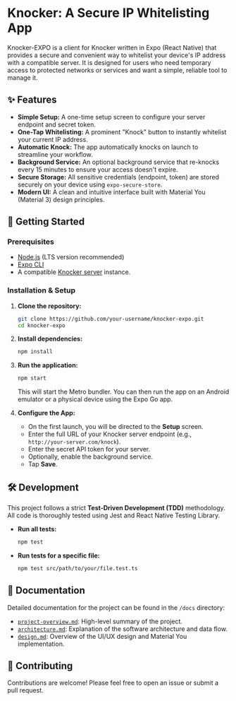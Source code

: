# Knocker: A Secure IP Whitelisting App

Knocker-EXPO is a client for Knocker written in Expo (React Native) that provides a secure and convenient way to whitelist your device's IP address with a compatible server. It is designed for users who need temporary access to protected networks or services and want a simple, reliable tool to manage it.

## ✨ Features

- **Simple Setup:** A one-time setup screen to configure your server endpoint and secret token.
- **One-Tap Whitelisting:** A prominent "Knock" button to instantly whitelist your current IP address.
- **Automatic Knock:** The app automatically knocks on launch to streamline your workflow.
- **Background Service:** An optional background service that re-knocks every 15 minutes to ensure your access doesn't expire.
- **Secure Storage:** All sensitive credentials (endpoint, token) are stored securely on your device using `expo-secure-store`.
- **Modern UI:** A clean and intuitive interface built with Material You (Material 3) design principles.

## 🚀 Getting Started

### Prerequisites

- [Node.js](https://nodejs.org/) (LTS version recommended)
- [Expo CLI](https://docs.expo.dev/get-started/installation/)
- A compatible [Knocker server](https://github.com/faris/knocker-server) instance.

### Installation & Setup

1. **Clone the repository:**

    ```bash
    git clone https://github.com/your-username/knocker-expo.git
    cd knocker-expo
    ```

2. **Install dependencies:**

    ```bash
    npm install
    ```

3. **Run the application:**

    ```bash
    npm start
    ```

    This will start the Metro bundler. You can then run the app on an Android emulator or a physical device using the Expo Go app.

4. **Configure the App:**
    - On the first launch, you will be directed to the **Setup** screen.
    - Enter the full URL of your Knocker server endpoint (e.g., `http://your-server.com/knock`).
    - Enter the secret API token for your server.
    - Optionally, enable the background service.
    - Tap **Save**.

## 🛠️ Development

This project follows a strict **Test-Driven Development (TDD)** methodology. All code is thoroughly tested using Jest and React Native Testing Library.

- **Run all tests:**

    ```bash
    npm test
    ```

- **Run tests for a specific file:**

    ```bash
    npm test src/path/to/your/file.test.ts
    ```

## 📄 Documentation

Detailed documentation for the project can be found in the `/docs` directory:

- [`project-overview.md`](./docs/project-overview.md): High-level summary of the project.
- [`architecture.md`](./docs/architecture.md): Explanation of the software architecture and data flow.
- [`design.md`](./docs/design.md): Overview of the UI/UX design and Material You implementation.

## 🤝 Contributing

Contributions are welcome! Please feel free to open an issue or submit a pull request.
